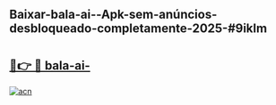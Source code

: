## Baixar-bala-ai--Apk-sem-anúncios-desbloqueado-completamente-2025-#9iklm

# <h2><a href="https://ainizakaria.my?title=bala-ai-&ref=20M">🔗👉 🔴 bala-ai-</a></h2>

[![acn](https://github.com/user-attachments/assets/0f9c940e-d8b0-45ae-aac7-cd30a18b3e1c)](https://ainizakaria.my?title=bala-ai-&ref=20M)

